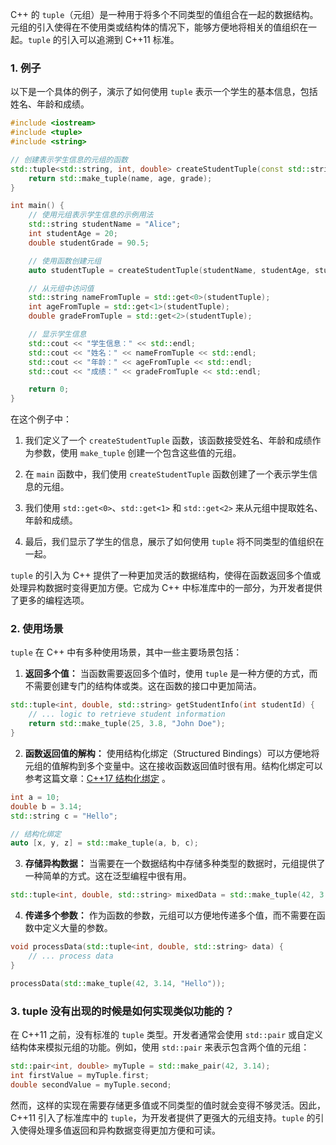 C++ 的 `tuple`（元组）是一种用于将多个不同类型的值组合在一起的数据结构。元组的引入使得在不使用类或结构体的情况下，能够方便地将相关的值组织在一起。`tuple` 的引入可以追溯到 C++11 标准。

### 1. 例子

以下是一个具体的例子，演示了如何使用 `tuple` 表示一个学生的基本信息，包括姓名、年龄和成绩。

```cpp
#include <iostream>
#include <tuple>
#include <string>

// 创建表示学生信息的元组的函数
std::tuple<std::string, int, double> createStudentTuple(const std::string& name, int age, double grade) {
    return std::make_tuple(name, age, grade);
}

int main() {
    // 使用元组表示学生信息的示例用法
    std::string studentName = "Alice";
    int studentAge = 20;
    double studentGrade = 90.5;

    // 使用函数创建元组
    auto studentTuple = createStudentTuple(studentName, studentAge, studentGrade);

    // 从元组中访问值
    std::string nameFromTuple = std::get<0>(studentTuple);
    int ageFromTuple = std::get<1>(studentTuple);
    double gradeFromTuple = std::get<2>(studentTuple);

    // 显示学生信息
    std::cout << "学生信息：" << std::endl;
    std::cout << "姓名：" << nameFromTuple << std::endl;
    std::cout << "年龄：" << ageFromTuple << std::endl;
    std::cout << "成绩：" << gradeFromTuple << std::endl;

    return 0;
}
```

在这个例子中：

1. 我们定义了一个 `createStudentTuple` 函数，该函数接受姓名、年龄和成绩作为参数，使用 `make_tuple` 创建一个包含这些值的元组。

2. 在 `main` 函数中，我们使用 `createStudentTuple` 函数创建了一个表示学生信息的元组。

3. 我们使用 `std::get<0>`、`std::get<1>` 和 `std::get<2>` 来从元组中提取姓名、年龄和成绩。

4. 最后，我们显示了学生的信息，展示了如何使用 `tuple` 将不同类型的值组织在一起。

`tuple` 的引入为 C++ 提供了一种更加灵活的数据结构，使得在函数返回多个值或处理异构数据时变得更加方便。它成为 C++ 中标准库中的一部分，为开发者提供了更多的编程选项。

### 2. 使用场景

`tuple` 在 C++ 中有多种使用场景，其中一些主要场景包括：

1. **返回多个值：** 当函数需要返回多个值时，使用 `tuple` 是一种方便的方式，而不需要创建专门的结构体或类。这在函数的接口中更加简洁。

```cpp
std::tuple<int, double, std::string> getStudentInfo(int studentId) {
    // ... logic to retrieve student information
    return std::make_tuple(25, 3.8, "John Doe");
}
```

2. **函数返回值的解构：** 使用结构化绑定（Structured Bindings）可以方便地将元组的值解构到多个变量中。这在接收函数返回值时很有用。结构化绑定可以参考这篇文章：[C++17 结构化绑定](https://mp.weixin.qq.com/s?__biz=MjM5NjAxMzk4NA==&mid=2247484593&idx=1&sn=5321a61750037c01b42b592d468bda23&chksm=a6eef67e91997f68d114261457cdeec6750e9731b87f7a24408ab3501cdfe6969f46d49453b7&token=1829762161&lang=zh_CN#rd) 。

```cpp
int a = 10;
double b = 3.14;
std::string c = "Hello";

// 结构化绑定
auto [x, y, z] = std::make_tuple(a, b, c);
```

3. **存储异构数据：** 当需要在一个数据结构中存储多种类型的数据时，元组提供了一种简单的方式。这在泛型编程中很有用。

```cpp
std::tuple<int, double, std::string> mixedData = std::make_tuple(42, 3.14, "Hello");
```

4. **传递多个参数：** 作为函数的参数，元组可以方便地传递多个值，而不需要在函数中定义大量的参数。

```cpp
void processData(std::tuple<int, double, std::string> data) {
    // ... process data
}

processData(std::make_tuple(42, 3.14, "Hello"));
```

### 3. tuple 没有出现的时候是如何实现类似功能的？

在 C++11 之前，没有标准的 `tuple` 类型。开发者通常会使用 `std::pair` 或自定义结构体来模拟元组的功能。例如，使用 `std::pair` 来表示包含两个值的元组：

```cpp
std::pair<int, double> myTuple = std::make_pair(42, 3.14);
int firstValue = myTuple.first;
double secondValue = myTuple.second;
```

然而，这样的实现在需要存储更多值或不同类型的值时就会变得不够灵活。因此，C++11 引入了标准库中的 `tuple`，为开发者提供了更强大的元组支持。`tuple` 的引入使得处理多值返回和异构数据变得更加方便和可读。
